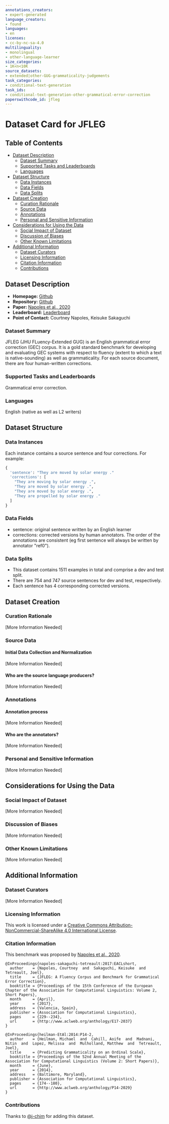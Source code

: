 ```yaml
---
annotations_creators:
- expert-generated
language_creators:
- found
languages:
- en
licenses:
- cc-by-nc-sa-4.0
multilinguality:
- monolingual
- other-language-learner
size_categories:
- 1K<n<10K
source_datasets:
- extended|other-GUG-grammaticality-judgements
task_categories:
- conditional-text-generation
task_ids:
- conditional-text-generation-other-grammatical-error-correction
paperswithcode_id: jfleg
---
```


# Dataset Card for JFLEG

## Table of Contents
- [Dataset Description](#dataset-description)
  - [Dataset Summary](#dataset-summary)
  - [Supported Tasks and Leaderboards](#supported-tasks-and-leaderboards)
  - [Languages](#languages)
- [Dataset Structure](#dataset-structure)
  - [Data Instances](#data-instances)
  - [Data Fields](#data-fields)
  - [Data Splits](#data-splits)
- [Dataset Creation](#dataset-creation)
  - [Curation Rationale](#curation-rationale)
  - [Source Data](#source-data)
  - [Annotations](#annotations)
  - [Personal and Sensitive Information](#personal-and-sensitive-information)
- [Considerations for Using the Data](#considerations-for-using-the-data)
  - [Social Impact of Dataset](#social-impact-of-dataset)
  - [Discussion of Biases](#discussion-of-biases)
  - [Other Known Limitations](#other-known-limitations)
- [Additional Information](#additional-information)
  - [Dataset Curators](#dataset-curators)
  - [Licensing Information](#licensing-information)
  - [Citation Information](#citation-information)
  - [Contributions](#contributions)

## Dataset Description

- **Homepage:** [Github](https://github.com/keisks/jfleg)
- **Repository:** [Github](https://github.com/keisks/jfleg)
- **Paper:** [Napoles et al., 2020](https://www.aclweb.org/anthology/E17-2037/)
- **Leaderboard:** [Leaderboard](https://github.com/keisks/jfleg#leader-board-published-results)
- **Point of Contact:** Courtney Napoles, Keisuke Sakaguchi

### Dataset Summary
JFLEG (JHU FLuency-Extended GUG) is an English grammatical error correction (GEC) corpus. It is a gold standard benchmark for developing and evaluating GEC systems with respect to fluency (extent to which a text is native-sounding) as well as grammaticality. For each source document, there are four human-written corrections.

### Supported Tasks and Leaderboards
Grammatical error correction.

### Languages
English (native as well as L2 writers)

## Dataset Structure

### Data Instances
Each instance contains a source sentence and four corrections. For example:
```python
{
  'sentence': "They are moved by solar energy ."
  'corrections': [
    "They are moving by solar energy .",
    "They are moved by solar energy .",
    "They are moved by solar energy .",
    "They are propelled by solar energy ." 
  ]
}
 ```

### Data Fields
- sentence: original sentence written by an English learner
- corrections: corrected versions by human annotators. The order of the annotations are consistent (eg first sentence will always be written by annotator "ref0").

### Data Splits
- This dataset contains 1511 examples in total and comprise a dev and test split. 
- There are 754 and 747 source sentences for dev and test, respectively. 
- Each sentence has 4 corresponding corrected versions. 

## Dataset Creation

### Curation Rationale

[More Information Needed]

### Source Data

#### Initial Data Collection and Normalization

[More Information Needed]

#### Who are the source language producers?

[More Information Needed]

### Annotations

#### Annotation process

[More Information Needed]

#### Who are the annotators?

[More Information Needed]

### Personal and Sensitive Information

[More Information Needed]

## Considerations for Using the Data

### Social Impact of Dataset

[More Information Needed]

### Discussion of Biases

[More Information Needed]

### Other Known Limitations

[More Information Needed]

## Additional Information

### Dataset Curators

[More Information Needed]

### Licensing Information
This work is licensed under a [Creative Commons Attribution-NonCommercial-ShareAlike 4.0 International License](https://creativecommons.org/licenses/by-nc-sa/4.0/).

### Citation Information
This benchmark was proposed by [Napoles et al., 2020](https://www.aclweb.org/anthology/E17-2037/).

```
@InProceedings{napoles-sakaguchi-tetreault:2017:EACLshort,
  author    = {Napoles, Courtney  and  Sakaguchi, Keisuke  and  Tetreault, Joel},
  title     = {JFLEG: A Fluency Corpus and Benchmark for Grammatical Error Correction},
  booktitle = {Proceedings of the 15th Conference of the European Chapter of the Association for Computational Linguistics: Volume 2, Short Papers},
  month     = {April},
  year      = {2017},
  address   = {Valencia, Spain},
  publisher = {Association for Computational Linguistics},
  pages     = {229--234},
  url       = {http://www.aclweb.org/anthology/E17-2037}
}

@InProceedings{heilman-EtAl:2014:P14-2,
  author    = {Heilman, Michael  and  Cahill, Aoife  and  Madnani, Nitin  and  Lopez, Melissa  and  Mulholland, Matthew  and  Tetreault, Joel},
  title     = {Predicting Grammaticality on an Ordinal Scale},
  booktitle = {Proceedings of the 52nd Annual Meeting of the Association for Computational Linguistics (Volume 2: Short Papers)},
  month     = {June},
  year      = {2014},
  address   = {Baltimore, Maryland},
  publisher = {Association for Computational Linguistics},
  pages     = {174--180},
  url       = {http://www.aclweb.org/anthology/P14-2029}
}
```

### Contributions

Thanks to [@j-chim](https://github.com/j-chim) for adding this dataset.